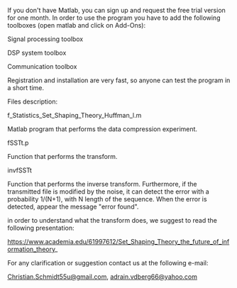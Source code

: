If you don't have Matlab, you can sign up and request the free trial version for one month. In order to use the program you have to add the following toolboxes (open matlab and click on Add-Ons):

Signal processing toolbox

DSP system toolbox

Communication toolbox

Registration and installation are very fast, so anyone can test the program in a short time.

Files description:

f_Statistics_Set_Shaping_Theory_Huffman_l.m

Matlab program that performs the data compression experiment.


fSSTt.p

Function that performs the transform.


invfSSTt

Function that performs the inverse transform. Furthermore, if the transmitted file is modified by the noise, it can detect the error with a probability 1/(N+1), with N length of the sequence. When the error is detected, appear the message "error found".


in order to understand what the transform does, we suggest to read the following presentation:

https://www.academia.edu/61997612/Set_Shaping_Theory_the_future_of_information_theory_

For any clarification or suggestion contact us at the following e-mail:

Christian.Schmidt55u@gmail.com, adrain.vdberg66@yahoo.com
